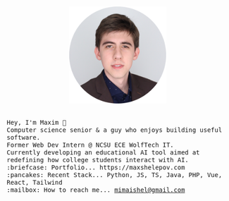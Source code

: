<div align="center">
  <img src="https://raw.githubusercontent.com/feifyKike/feifyKike/main/recentportrait.png" width="220"/><br/><br/>
</div>
<p align="left">
  <samp>
    Hey, I'm Maxim 👋 <br/>
    Computer science senior & a guy who enjoys building useful software.<br/>
    Former Web Dev Intern @ NCSU ECE WolfTech IT.<br/>
    Currently developing an educational AI tool aimed at redefining how college students interact with AI.<br/>
    :briefcase: Portfolio... https://maxshelepov.com <br/>
    :pancakes: Recent Stack... Python, JS, TS, Java, PHP, Vue, React, Tailwind <br/>
    :mailbox: How to reach me... <a href="mailto:mimaishel@gmail.com">mimaishel@gmail.com</a> <br/>
  </samp>
</p>
<!--
**feifyKike/feifyKike** is a ✨ _special_ ✨ repository because its `README.md` (this file) appears on your GitHub profile.

Here are some ideas to get you started:

- 🔭 I’m currently working on ...
- 🌱 I’m currently learning ...
- 👯 I’m looking to collaborate on ...
- 🤔 I’m looking for help with ...
- 💬 Ask me about ...
- 📫 How to reach me: ...
- 😄 Pronouns: ...
- ⚡ Fun fact: ...
-->
